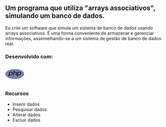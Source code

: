 ## Um programa que utiliza "arrays associativos", simulando um banco de dados.
Eu criei um software que simula um sistema de banco de dados usando arrays associativos. É uma forma conveniente de armazenar e gerenciar informações, assemelhando-se a um sistema de gestão de banco de dados real.

### Desenvolvido com:<br>
 <div>
     <img align='center' height='60' width='60' title='HTML5' alt='html5' src='https://github.com/devicons/devicon/blob/master/icons/php/php-original.svg'/>
</div>

### Recursos
<ul>
<li>Inserir dados</li>
<li>Pesquisar dados</li>
<li>Alterar dados</li>
<li>Excluir dados</li>
</ul>
